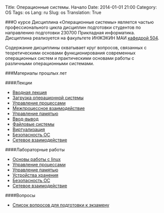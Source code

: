 Title: Операционные системы. Начало
Date: 2014-01-01 21:00
Category: OS
Tags: os
Lang: ru
Slug: os
Translation: True

###О курсе
Дисциплина «Операционные системы» является частью профессионального цикла
дисциплин подготовки студентов по направлению подготовки 230700 Прикладная
информатика. Дисциплина реализуется на факультете ИНЖЭКИН МАИ
[кафедрой 504](http://maispace.ru).

Содержание дисциплины охватывает круг вопросов, связанных с теоретическими
основами функционирования современных операционных систем и практическими
основами работы с различными операционными системами.

###Материалы прошлых лет

####Лекции
  * [Вводная лекция](http://prezi.com/m4iz8trzauam/presentation/)
  * [Загрузка операционной системы](https://yadi.sk/i/HwPhDyiqdkZrB)
  * [Управление процессами](https://yadi.sk/i/xj0H9KNudkZrm)
  * [Межпроцессное взаимодействие](https://yadi.sk/i/auCjpn2tq6jWg)
  * [Управление памятью](https://yadi.sk/i/CCrqZ9XFdkZse)
  * [Ввод-вывод](https://yadi.sk/i/1_NNAYIydkZtP)
  * [Файловые системы](https://yadi.sk/i/UDKfNpgNdkZut)
  * [Виртуализация](https://yadi.sk/i/hZM5hBd-dkZwv)
  * [Безопасность ОС](https://yadi.sk/i/oGAtnkpzdkZvR)
  * [Сетевое взаимодействие](https://yadi.sk/i/P4D2i3t1dkZwE)

####Лабораторные работы
  * [Основы работы с linux](https://yadi.sk/i/nb3Ed412dkZxZ)
  * [Управление процессами](https://yadi.sk/i/1YfcA_ujdkZxo)
  * [Управление памятью](https://yadi.sk/i/6Zc3Y1mCdkZya)
  * [Устройства хранения](https://yadi.sk/i/-GfTwiFwdkZyr)
  * [Безопасность ОС](https://yadi.sk/i/KmQNpKucdkZzZ)
  * [Сетевое взаимодействие](https://yadi.sk/i/Uham5YADdkZzw)

####Вопросы
  * [Список вопросов для подготовки к экзамену](https://yadi.sk/i/DbGFfXnOdka3K)
